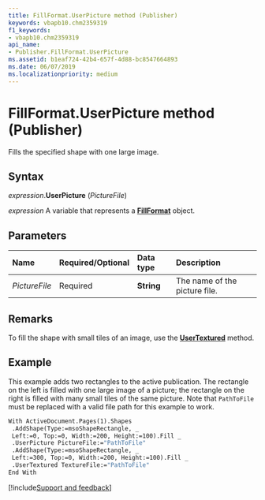 ```yaml
---
title: FillFormat.UserPicture method (Publisher)
keywords: vbapb10.chm2359319
f1_keywords:
- vbapb10.chm2359319
api_name:
- Publisher.FillFormat.UserPicture
ms.assetid: b1eaf724-42b4-657f-4d88-bc8547664893
ms.date: 06/07/2019
ms.localizationpriority: medium
---
```



# FillFormat.UserPicture method (Publisher)

Fills the specified shape with one large image.


## Syntax

_expression_.**UserPicture** (_PictureFile_)

_expression_ A variable that represents a **[FillFormat](publisher.fillformat.md)** object.


## Parameters

|Name|Required/Optional|Data type|Description|
|:-----|:-----|:-----|:-----|
|_PictureFile_|Required| **String**|The name of the picture file.|

## Remarks

To fill the shape with small tiles of an image, use the **[UserTextured](Publisher.FillFormat.UserTextured.md)** method.


## Example

This example adds two rectangles to the active publication. The rectangle on the left is filled with one large image of a picture; the rectangle on the right is filled with many small tiles of the same picture. Note that `PathToFile` must be replaced with a valid file path for this example to work.

```vb
With ActiveDocument.Pages(1).Shapes 
 .AddShape(Type:=msoShapeRectangle, _ 
 Left:=0, Top:=0, Width:=200, Height:=100).Fill _ 
 .UserPicture PictureFile:="PathToFile" 
 .AddShape(Type:=msoShapeRectangle, _ 
 Left:=300, Top:=0, Width:=200, Height:=100).Fill _ 
 .UserTextured TextureFile:="PathToFile" 
End With 

```

[!include[Support and feedback](~/includes/feedback-boilerplate.md)]